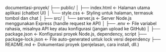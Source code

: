 documentasi-proyek/
├── public/
│ ├── index.html ← Halaman utama aplikasi (chatbot UI)
│ └── style.css ← Styling untuk halaman, termasuk tombol dan chat
│
├── src/
│ └── server.js ← Server Node.js menggunakan Express (handle request ke API)
│
├── .env ← File variabel rahasia, misalnya API key atau konfigurasi (jangan upload ke GitHub)
│
├── package.json ← Konfigurasi proyek Node.js, dependency, script
├── package-lock.json ← File auto-generated untuk lock versi dependency
├── README.md ← Dokumentasi proyek (penjelasan, cara install, dll.)
